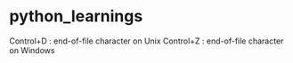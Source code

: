 # python_learnings

Control+D : end-of-file character on Unix
Control+Z : end-of-file character on Windows
